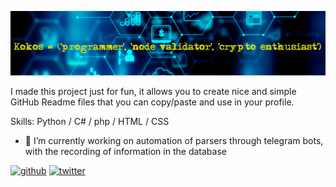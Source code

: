 
![I am a programmer and node validator](https://github.com/KokosP/KokosP/blob/main/1360.png?raw=true)

I made this project just for fun, it allows you to create nice and simple GitHub Readme files that you can copy/paste and use in your profile.

Skills: Python  / С# / php /  HTML  /  CSS

- 🔭 I’m currently working on automation of parsers through telegram bots, with the recording of information in the database 


[<img src='https://cdn.jsdelivr.net/npm/simple-icons@3.0.1/icons/github.svg' alt='github' height='40'>](https://github.com/KokosP)  [<img src='https://cdn.jsdelivr.net/npm/simple-icons@3.0.1/icons/twitter.svg' alt='twitter' height='40'>](https://twitter.com/https://twitter.com/KokosCrypto)  

